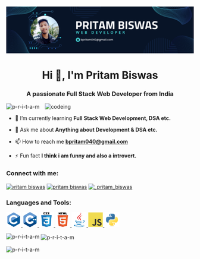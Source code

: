 ![logo](https://github.com/p-r-i-t-a-m/p-r-i-t-a-m/blob/main/github%20banner.png)
<h1 align="center">Hi 👋, I'm Pritam Biswas</h1>
<h3 align="center">A passionate Full Stack Web Developer from India</h3>
<img align="right" alt="codeing" width="400" src="https://camo.githubusercontent.com/cae12fddd9d6982901d82580bdf321d81fb299141098ca1c2d4891870827bf17/68747470733a2f2f6d69726f2e6d656469756d2e636f6d2f6d61782f313336302f302a37513379765349765f7430696f4a2d5a2e676966">

<p align="left"> <img src="https://komarev.com/ghpvc/?username=p-r-i-t-a-m&label=Profile%20views&color=0e75b6&style=flat" alt="p-r-i-t-a-m" /> </p>

- 🌱 I’m currently learning **Full Stack Web Development, DSA etc.**

- 💬 Ask me about **Anything about Development & DSA etc.**

- 📫 How to reach me **bpritam040@gmail.com**

- ⚡ Fun fact **I think i am funny and also a introvert.**

<h3 align="left">Connect with me:</h3>
<p align="left">
<a href="https://linkedin.com/in/ꭾritam biswas" target="blank"><img align="center" src="https://raw.githubusercontent.com/rahuldkjain/github-profile-readme-generator/master/src/images/icons/Social/linked-in-alt.svg" alt="ꭾritam biswas" height="30" width="40" /></a>
<a href="https://fb.com/pritam biswas" target="blank"><img align="center" src="https://raw.githubusercontent.com/rahuldkjain/github-profile-readme-generator/master/src/images/icons/Social/facebook.svg" alt="pritam biswas" height="30" width="40" /></a>
<a href="https://instagram.com/_pritam_biswas" target="blank"><img align="center" src="https://raw.githubusercontent.com/rahuldkjain/github-profile-readme-generator/master/src/images/icons/Social/instagram.svg" alt="_pritam_biswas" height="30" width="40" /></a>
</p>

<h3 align="left">Languages and Tools:</h3>
<p align="left"> <a href="https://www.cprogramming.com/" target="_blank" rel="noreferrer"> <img src="https://raw.githubusercontent.com/devicons/devicon/master/icons/c/c-original.svg" alt="c" width="40" height="40"/> </a> <a href="https://www.w3schools.com/cpp/" target="_blank" rel="noreferrer"> <img src="https://raw.githubusercontent.com/devicons/devicon/master/icons/cplusplus/cplusplus-original.svg" alt="cplusplus" width="40" height="40"/> </a> <a href="https://www.w3schools.com/css/" target="_blank" rel="noreferrer"> <img src="https://raw.githubusercontent.com/devicons/devicon/master/icons/css3/css3-original-wordmark.svg" alt="css3" width="40" height="40"/> </a> <a href="https://www.w3.org/html/" target="_blank" rel="noreferrer"> <img src="https://raw.githubusercontent.com/devicons/devicon/master/icons/html5/html5-original-wordmark.svg" alt="html5" width="40" height="40"/> </a> <a href="https://www.java.com" target="_blank" rel="noreferrer"> <img src="https://raw.githubusercontent.com/devicons/devicon/master/icons/java/java-original.svg" alt="java" width="40" height="40"/> </a> <a href="https://developer.mozilla.org/en-US/docs/Web/JavaScript" target="_blank" rel="noreferrer"> <img src="https://raw.githubusercontent.com/devicons/devicon/master/icons/javascript/javascript-original.svg" alt="javascript" width="40" height="40"/> </a> <a href="https://www.python.org" target="_blank" rel="noreferrer"> <img src="https://raw.githubusercontent.com/devicons/devicon/master/icons/python/python-original.svg" alt="python" width="40" height="40"/> </a> </p>

<p><img align="left" src="https://github-readme-stats.vercel.app/api/top-langs?username=p-r-i-t-a-m&show_icons=true&locale=en&layout=compact" alt="p-r-i-t-a-m" /></p>

<p>&nbsp;<img align="center" src="https://github-readme-stats.vercel.app/api?username=p-r-i-t-a-m&show_icons=true&locale=en" alt="p-r-i-t-a-m" /></p>

<p><img align="center" src="https://github-readme-streak-stats.herokuapp.com/?user=p-r-i-t-a-m&" alt="p-r-i-t-a-m" /></p>
